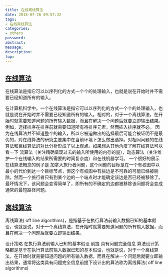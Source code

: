 ```yaml
---
title: 在线离线算法
date: 2018-07-26 09:57:32
tags:
- 在线离线算法
categories:
- others
password:
abstract:
message:
description:
top:
---
```

## [在线算法](https://baike.baidu.com/item/%E5%9C%A8%E7%BA%BF%E7%AE%97%E6%B3%95/4449947)

在线算法是指它可以以序列化的方式一个个的处理输入，也就是说在开始时并不需要已经知道所有的输入。

在计算机科学中，一个在线算法是指它可以以序列化的方式一个个的处理输入，也就是说在开始时并不需要已经知道所有的输入。相对的，对于一个离线算法，在开始时就需要知道问题的所有输入数据，而且在解决一个问题后就要立即输出结果。例如，选择排序在排序前就需要知道所有待排序元素，然而插入排序就不必。
因为在线算法并不知道整个的输入，所以它被迫做出的选择最后可能会被证明不是最优的，对在线算法的研究主要集中在当前环境下怎么做出选择。对相同问题的在线算法和离线算法的对比分析形成了以上观点。如果想从其他角度了解在线算法可以看一下 流算法（关注精确呈现过去的输入所使用的内存的量），动态算法（关注维护一个在线输入的结果所需要的时间复杂度）和在线机器学习。
一个很好的展示在线算法概念的例子是 加拿大旅行者问题，这个问题的目标是在一个有权图中以最小的代价到达一个目标节点，但这个有权图中有些边是不可靠的可能已经被剔除。然而一个旅行者只有到某个边的一个端点时才能确定该边是否已经被移除了。最坏情况下，该问题会变得简单了，即所有的不确定的边都被移除该问题将会变成通常的最短路径问题。

## [离线算法](https://baike.baidu.com/item/%E7%A6%BB%E7%BA%BF%E7%AE%97%E6%B3%95)
离线算法( off line algorithms)，是指基于在执行算法前输入数据已知的基本假设，也就是说，对于一个离线算法，在开始时就需要知道问题的所有输入数据，而且在解决一个问题后就要立即输出结果。

设计策略  在执行算法前输入已知的基本假设 
前提  具有问题完全信息
算法设计策略都是基于在执行算法前输入数据已知的基本假设，也就是说，对于一个离线算法，在开始时就需要知道问题的所有输入数据，而且在解决一个问题后就要立即输出结果，通常将这类具有问题完全信息前提下设计出的算法称为离线算法( off line algorithms)
